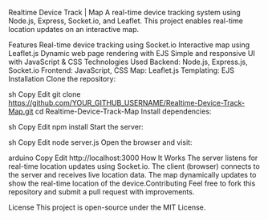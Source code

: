 Realtime Device Track | Map
A real-time device tracking system using Node.js, Express, Socket.io, and Leaflet. This project enables real-time location updates on an interactive map.

Features
Real-time device tracking using Socket.io
Interactive map using Leaflet.js
Dynamic web page rendering with EJS
Simple and responsive UI with JavaScript & CSS
Technologies Used
Backend: Node.js, Express.js, Socket.io
Frontend: JavaScript, CSS
Map: Leaflet.js
Templating: EJS
Installation
Clone the repository:

sh
Copy
Edit
git clone https://github.com/YOUR_GITHUB_USERNAME/Realtime-Device-Track-Map.git
cd Realtime-Device-Track-Map
Install dependencies:

sh
Copy
Edit
npm install
Start the server:

sh
Copy
Edit
node server.js
Open the browser and visit:

arduino
Copy
Edit
http://localhost:3000
How It Works
The server listens for real-time location updates using Socket.io.
The client (browser) connects to the server and receives live location data.
The map dynamically updates to show the real-time location of the device.Contributing
Feel free to fork this repository and submit a pull request with improvements.

License
This project is open-source under the MIT License.

